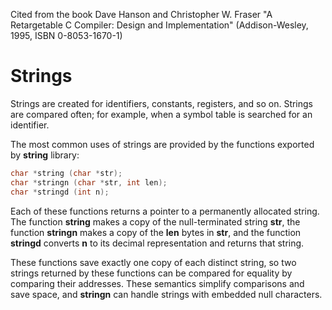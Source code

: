 Cited from the book Dave Hanson and Christopher W. Fraser 
"A Retargetable C Compiler: Design and Implementation" 
(Addison-Wesley, 1995, ISBN 0-8053-1670-1)

Strings
=======
Strings are created for identifiers, constants, registers, and so on. Strings
are compared often; for example, when a symbol table is searched for
an identifier.

The most common uses of strings are provided by the functions 
exported by **string** library:
```c++
char *string (char *str);
char *stringn (char *str, int len);
char *stringd (int n);
```

Each of these functions returns a pointer to a permanently allocated
string. The function **string** makes a copy of the null-terminated string **str**, 
the function **stringn**
makes a copy of the **len** bytes in **str**, and the function **stringd** converts **n** to its
decimal representation and returns that string.


These functions save exactly one copy of each distinct string, so two
strings returned by these functions can be compared for equality by 
comparing their addresses. These semantics simplify comparisons and save
space, and **stringn** can handle strings with embedded null characters.
